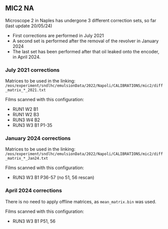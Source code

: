 ## MIC2 NA
Microscope 2 in Naples has undergone 3 different correction sets, so far (last update 20/05/24)
- First corrections are performed in July 2021
- A second set is performed after the removal of the revolver in January 2024
- The last set has been performed after that oil leaked onto the encoder, in April 2024.

### July 2021 corrections
Matrices to be used in the linking:
`/eos/experiment/sndlhc/emulsionData/2022/Napoli/CALIBRATIONS/mic2/diff_matrix_*_2021.txt`

Films scanned with this configuration:
- RUN1 W2 B1
- RUN1 W2 B3
- RUN3 W4 B2
- RUN3 W3 B1 P1-35

### January 2024 corrections
Matrices to be used in the linking:
`/eos/experiment/sndlhc/emulsionData/2022/Napoli/CALIBRATIONS/mic2/diff_matrix_*_Jan24.txt`

Films scanned with this configuration:
- RUN3 W3 B1 P36-57 (no 51, 56 rescan)

### April 2024 corrections
There is no need to apply offline matrices, as `mean_matrix.bin` was used.

Films scanned with this configuration:
- RUN3 W3 B1 P51, 56
